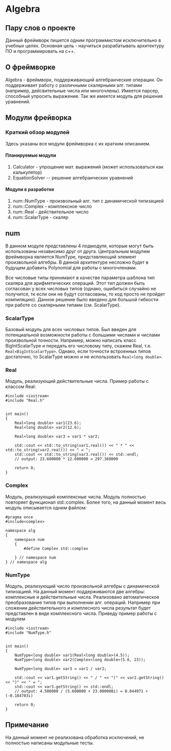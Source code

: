 # Algebra

## Пару слов о проекте
Данный фреймворк пишется одним программистом исключительно в учебных целях. Основная цель - научиться разрабатывать архитектуру ПО и программировать на c++. 

## О фреймворке
Algebra - фреймворк, поддерживающий алгебраические операции. Он поддерживает работу с различными скалярными алг. типами (например, дейсвительные числа или многочлены). Имеется парсер, способный упросить выражение. Так же имеется модуль для решения уравнений.

## Модули фрейворка

### Краткий обзор модулей
Здесь указаны все модули фреймворка с их кратким описанием.

#### Планируемые модули
1) Calculator - упрощение мат. выражений (может использоваться как калькулятор)
1) EquationSolver -- решение алгебраических уравнений
#### Модули в разработке
1) num::NumType - произвольный алг. тип с динамической типизацией
1) num::Complex - комплексное число
1) num::Real - действительное число
1) num::ScalarType - скаляр



## num
В данном модуле представлены 4 подмодуля, которые могут быть использованы независимо друг от друга. Центральным модулем фреймворка является NumType, представляющий элемент произвольной алгебры. В данной архитектуре несложно будет в будущем добавить Polynomial для работы с многочленами.

Все числовые типы принимают в качестве параметра шаблона тип скаляра для арифметических операций. Этот тип должен быть согласован у всех числовых типов (однако, ошибиться случайно не получится, тк если они не будут согласованы, то код просто не пройдет компиляцию). Данное решение было введено для большой гибкости при работе со скалярными типами (см. ScalarType).

### ScalarType
Базовый модуль для всех числовых типов. Был введен для потенциальной возможности работы с большими числами и числами произвольной точности. Например, можно написать класс BigIntScalarType и передать его числовому типу, скажем Real, т.е. ``` Real<BigIntScalarType> ```. Однако, если точности встроенных типов достаточно, то ScalarType можно и не использовать ``` Real<long double> ```.

### Real
Модуль, реализующий действительные числа. Пример работы с классом Real:

```
#include <iostream>
#include "Real.h"


int main()
{
    Real<long double> var1(23.6);
    Real<long double> var2(12.6);

    Real<long double> var3 = var1 * var2;

    std::cout << std::to_string(var1.real()) << " * " << std::to_string(var2.real()) << " = ";
    std::cout << std::to_string(var3.real()) << std::endl;
    // output: 23.600000 * 12.600000 = 297.360000

    return 0;
}
```

### Complex
Модуль, реализующий комплексные числа. Модуль полностью повторяет функционал std::complex. Более того, на данный момент весь модуль описывается одним файлом:

```
#pragma once
#include<complex>

namespace alg
{
    namespace num
    {
        #define Complex std::complex
        
    } // namespace num
} // namespace alg
```

### NumType
Модуль, реализующий число произвольной алгебры с динамической типизацией. На данный момент поддерживаются две алгебры: комплексные и действительные числа. Реализовано автоматическое преобразование типов при выполнении алг. операций. Например при сложении действительного и комплесного числа результат будет представлен в виде комплексного числа. Приведу пример работы с модулем

```
#include <iostream>
#include "NumType.h"


int main()
{
    NumType<long double> var1(Real<long double>(4.5));
    NumType<long double> var2(Complex<long double>(5.6, 23));

    NumType<long double> var3 = var1 / var2;

    std::cout << var1.getString() << " / " << "(" << var2.getString() << ")" << " = ";
    std::cout << var3.getString() << std::endl;
    // output: 4.500000 / (5.600000 + 23.000000i) = 0.044971 + (-0.184703i)

    return 0;
}
```

## Примечание
На данный момент не реализована обработка исключений, не полностью написаны модульные тесты.